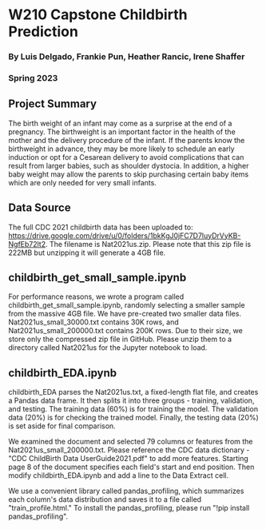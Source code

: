 # W210 Capstone Childbirth Prediction

### By Luis Delgado, Frankie Pun, Heather Rancic, Irene Shaffer

### Spring 2023

## Project Summary

The birth weight of an infant may come as a surprise at the end of a pregnancy. The birthweight is an important factor in the 
health of the mother and the delivery procedure of the infant. If the parents know the birthweight in advance, they may be 
more likely to schedule an early induction or opt for a Cesarean delivery to avoid complications that can result from larger 
babies, such as shoulder dystocia. In addition, a higher baby weight may allow the parents to skip purchasing certain baby 
items which are only needed for very small infants.

## Data Source
The full CDC 2021 childbirth data has been uploaded to: 
https://drive.google.com/drive/u/0/folders/1bkKgJ0jFC7D7luyDrVyKB-NgfEb72lt2. The filename is Nat2021us.zip. Please note that this zip file is 222MB but unzipping it will generate a 4GB file. 

## childbirth_get_small_sample.ipynb
For performance reasons, we wrote a program called childbirth_get_small_sample.ipynb, randomly selecting a smaller sample from the massive 4GB file. We have pre-created two smaller data files. Nat2021us_small_30000.txt contains 30K rows, and Nat2021us_small_200000.txt contains 200K rows. Due to their size, we store only the compressed zip file in GitHub. Please unzip them to a directory called Nat2021us for the Jupyter notebook to load.

## childbirth_EDA.ipynb
childbirth_EDA parses the Nat2021us.txt, a fixed-length flat file, and creates a Pandas data frame. It then splits it into three groups - training, validation, and testing. The training data (60%) is for training the model. 
The validation data (20%) is for checking the trained model. Finally, the testing data (20%) is set aside for final comparison. 

We examined the document and selected 79 columns or features from the Nat2021us_small_200000.txt. Please reference the CDC data dictionary - "CDC ChildBirth Data UserGuide2021.pdf" to add more features. Starting page 8 of the document specifies each field's start and end position. Then modify childbirth_EDA.ipynb and add a line to the Data Extract cell. 

We use a convenient library called pandas_profiling, which summarizes each column's data distribution and saves it to a file called "train_profile.html." To install the pandas_profiling, please run "!pip install pandas_profiling". 




